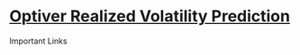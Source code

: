 # [Optiver Realized Volatility Prediction](https://www.kaggle.com/c/optiver-realized-volatility-prediction/overview)

Important Links
